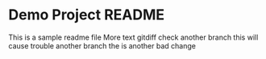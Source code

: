 # Demo Project README
This is a sample readme file
More text
gitdiff check
another branch
this will cause trouble
another branch
the is another bad change